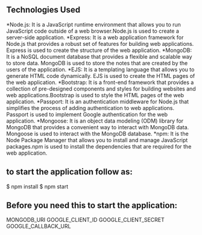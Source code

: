 ## Technologies Used
*Node.js: It is a JavaScript runtime environment that allows you to run JavaScript code outside of a web browser.Node.js is used to create a server-side application.
*Express: It is a web application framework for Node.js that provides a robust set of features for building web applications. Express is used to create the structure of the web application. 
*MongoDB: It is a NoSQL document database that provides a flexible and scalable way to store data. MongoDB is used to store the notes that are created by the users of the application.
*EJS: It is a templating language that allows you to generate HTML code dynamically. EJS is used to create the HTML pages of the web application. 
*Bootstrap: It is a front-end framework that provides a collection of pre-designed components and styles for building websites and web applications.Bootstrap is used to style the HTML pages of the web application. 
*Passport: It is an authentication middleware for Node.js that simplifies the process of adding authentication to web applications. Passport is used to implement Google authentication for the web application. 
*Mongoose: It is an object data modeling (ODM) library for MongoDB that provides a convenient way to interact with MongoDB data. Mongoose is used to interact with the MongoDB database.
*npm: It is the Node Package Manager that allows you to install and manage JavaScript packages.npm is used to install the dependencies that are required for the web application.


## to start the application follow as:
$ npm install
$ npm start

## Before you need this to start the application:
MONGODB_URI 
GOOGLE_CLIENT_ID
GOOGLE_CLIENT_SECRET
GOOGLE_CALLBACK_URL
